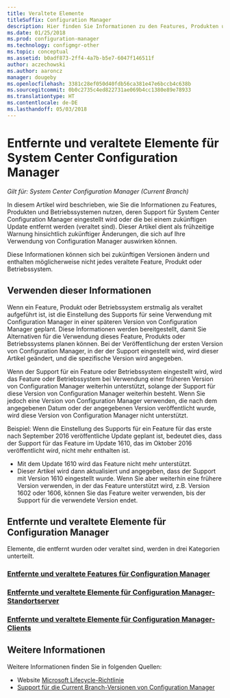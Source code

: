 ```yaml
---
title: Veraltete Elemente
titleSuffix: Configuration Manager
description: Hier finden Sie Informationen zu den Features, Produkten und Betriebssystemen, die von System Center Configuration Manager nicht mehr unterstützt werden.
ms.date: 01/25/2018
ms.prod: configuration-manager
ms.technology: configmgr-other
ms.topic: conceptual
ms.assetid: b0adf873-2ff4-4a7b-b5e7-6047f146511f
author: aczechowski
ms.author: aaroncz
manager: dougeby
ms.openlocfilehash: 3381c28ef050d40fdb56ca381e47e6bccb4c638b
ms.sourcegitcommit: 0b0c2735c4ed822731ae069b4cc1380e89e78933
ms.translationtype: HT
ms.contentlocale: de-DE
ms.lasthandoff: 05/03/2018
---
```

# <a name="removed-and-deprecated-items-for-system-center-configuration-manager"></a>Entfernte und veraltete Elemente für System Center Configuration Manager

*Gilt für: System Center Configuration Manager (Current Branch)*

In diesem Artikel wird beschrieben, wie Sie die Informationen zu Features, Produkten und Betriebssystemen nutzen, deren Support für System Center Configuration Manager eingestellt wird oder die bei einem zukünftigen Update entfernt werden (veraltet sind). Dieser Artikel dient als frühzeitige Warnung hinsichtlich zukünftiger Änderungen, die sich auf Ihre Verwendung von Configuration Manager auswirken können.  

Diese Informationen können sich bei zukünftigen Versionen ändern und enthalten möglicherweise nicht jedes veraltete Feature, Produkt oder Betriebssystem.  

## <a name="how-to-use-this-information"></a>Verwenden dieser Informationen  
Wenn ein Feature, Produkt oder Betriebssystem erstmalig als veraltet aufgeführt ist, ist die Einstellung des Supports für seine Verwendung mit Configuration Manager in einer späteren Version von Configuration Manager geplant. Diese Informationen werden bereitgestellt, damit Sie Alternativen für die Verwendung dieses Feature, Produkts oder Betriebssystems planen können. Bei der Veröffentlichung der ersten Version von Configuration Manager, in der der Support eingestellt wird, wird dieser Artikel geändert, und die spezifische Version wird angegeben.  

Wenn der Support für ein Feature oder Betriebssystem eingestellt wird, wird das Feature oder Betriebssystem bei Verwendung einer früheren Version von Configuration Manager weiterhin unterstützt, solange der Support für diese Version von Configuration Manager weiterhin besteht. Wenn Sie jedoch eine Version von Configuration Manager verwenden, die nach dem angegebenen Datum oder der angegebenen Version veröffentlicht wurde, wird diese Version von Configuration Manager nicht unterstützt.

Beispiel: Wenn die Einstellung des Supports für ein Feature für das erste nach September 2016 veröffentliche Update geplant ist, bedeutet dies, dass der Support für das Feature im Update 1610, das im Oktober 2016 veröffentlicht wird, nicht mehr enthalten ist.
-  Mit dem Update 1610 wird das Feature nicht mehr unterstützt.
-  Dieser Artikel wird dann aktualisiert und angegeben, dass der Support mit Version 1610 eingestellt wurde.
Wenn Sie aber weiterhin eine frühere Version verwenden, in der das Feature unterstützt wird, z.B. Version 1602 oder 1606, können Sie das Feature weiter verwenden, bis der Support für die verwendete Version endet.

## <a name="removed-and-deprecated-items-for-configuration-manager"></a>Entfernte und veraltete Elemente für Configuration Manager
Elemente, die entfernt wurden oder veraltet sind, werden in drei Kategorien unterteilt.  

### <a name="removed-and-deprecated-configuration-manager-featuressccmcoreplan-designchangesdeprecatedremoved-and-deprecated-cmfeatures"></a>[Entfernte und veraltete Features für Configuration Manager](/sccm/core/plan-design/changes/deprecated/removed-and-deprecated-cmfeatures)
### <a name="removed-and-deprecated-items-for-configuration-manager-site-serverssccmcoreplan-designchangesdeprecatedremoved-and-deprecated-server"></a>[Entfernte und veraltete Elemente für Configuration Manager-Standortserver](/sccm/core/plan-design/changes/deprecated/removed-and-deprecated-server)
### <a name="removed-and-deprecated-items-for-configuration-manager-clientssccmcoreplan-designchangesdeprecatedremoved-and-deprecated-client"></a>[Entfernte und veraltete Elemente für Configuration Manager-Clients](/sccm/core/plan-design/changes/deprecated/removed-and-deprecated-client)


## <a name="more-information"></a>Weitere Informationen

Weitere Informationen finden Sie in folgenden Quellen:
 - Website [Microsoft Lifecycle-Richtlinie](https://support.microsoft.com/lifecycle)
 - [Support für die Current Branch-Versionen von Configuration Manager](/sccm/core/servers/manage/current-branch-versions-supported)


